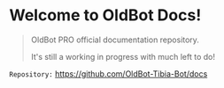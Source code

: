 # Welcome to OldBot Docs!

> OldBot PRO official documentation repository.
>
> It's still a working in progress with much left to do!



`Repository:` https://github.com/OldBot-Tibia-Bot/docs